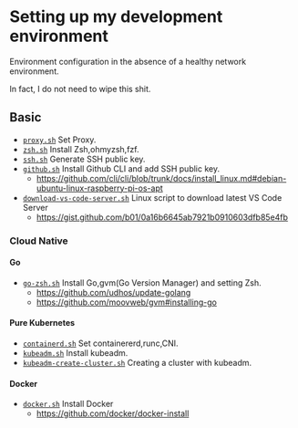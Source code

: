 # Setting up my development environment

Environment configuration in the absence of a healthy network environment.

In fact, I do not need to wipe this shit.

## Basic
* [`proxy.sh`](./proxy.sh) Set Proxy.
* [`zsh.sh`](./zsh.sh) Install Zsh,ohmyzsh,fzf.
* [`ssh.sh`](./ssh.sh) Generate SSH public key.
* [`github.sh`](./github.sh) Install Github CLI and add SSH public key.
    * https://github.com/cli/cli/blob/trunk/docs/install_linux.md#debian-ubuntu-linux-raspberry-pi-os-apt
* [`download-vs-code-server.sh`](./download-vs-code-server.sh) Linux script to download latest VS Code Server
    * https://gist.github.com/b01/0a16b6645ab7921b0910603dfb85e4fb

### Cloud Native
#### Go
* [`go-zsh.sh`](./go-zsh.sh) Install Go,gvm(Go Version Manager) and setting Zsh.
    * https://github.com/udhos/update-golang
    * https://github.com/moovweb/gvm#installing-go

#### Pure Kubernetes
* [`containerd.sh`](./containerd.sh) Set containererd,runc,CNI.
* [`kubeadm.sh`](./kubeadm.sh) Install kubeadm.
* [`kubeadm-create-cluster.sh`](./kubeadm-create-cluster.sh) Creating a cluster with kubeadm.

#### Docker
* [`docker.sh`](./docker.sh) Install Docker
    * https://github.com/docker/docker-install